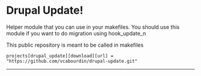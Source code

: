 Drupal Update!
===================
Helper module that you can use in your makefiles.
You should use this module if you want to do migration using hook_update_n

This public repository is meant to be called in makefiles
```
projects[drupal_update][download][url] = "https://github.com/vcabourdin/drupal-update.git"
```
 
----------
